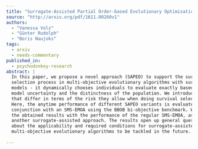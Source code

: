 ```yaml
---
title: "Surrogate-Assisted Partial Order-based Evolutionary Optimisation"
source: "http://arxiv.org/pdf/1611.00260v1"
authors:
  - "Vanessa Volz"
  - "Günter Rudolph"
  - "Boris Naujoks"
tags:
  - arxiv
  - needs-commentary
published_in:
  - psychodonkey-research
abstract: |
  In this paper, we propose a novel approach (SAPEO) to support the survival
  selection process in multi-objective evolutionary algorithms with surrogate
  models - it dynamically chooses individuals to evaluate exactly based on the
  model uncertainty and the distinctness of the population. We introduce variants
  that differ in terms of the risk they allow when doing survival selection.
  Here, the anytime performance of different SAPEO variants is evaluated in
  conjunction with an SMS-EMOA using the BBOB bi-objective benchmark. We compare
  the obtained results with the performance of the regular SMS-EMOA, as well as
  another surrogate-assisted approach. The results open up general questions
  about the applicability and required conditions for surrogate-assisted
  multi-objective evolutionary algorithms to be tackled in the future.
  
---
```

